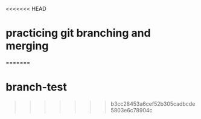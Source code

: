 <<<<<<< HEAD
# practicing git branching and merging
=======
# branch-test
>>>>>>> b3cc28453a6cef52b305cadbcde5803e6c78904c
